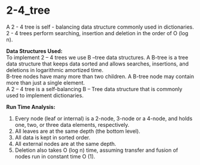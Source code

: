 # 2-4_tree
A 2 - 4 tree is self - balancing data structure commonly used in dictionaries. 2 - 4 trees perform searching, insertion and deletion in the order of O (log n).

<b>Data Structures Used:</b><br/>
To implement 2 – 4 trees we use B –tree data structures. A B-tree is a tree data structure that keeps data sorted and allows searches, insertions, and deletions in logarithmic amortized time.<br/>
B-tree nodes have many more than two children. A B-tree node may contain more than just a single element.<br/>
A 2 – 4 tree is a self-balancing B – Tree data structure that is commonly used to implement dictionaries.<br/>

<b>Run Time Analysis:</b><br/>
1. Every node (leaf or internal) is a 2-node, 3-node or a 4-node, and holds one, two, or three data elements, respectively.<br/>
2. All leaves are at the same depth (the bottom level).<br/>
3. All data is kept in sorted order.<br/>
4. All external nodes are at the same depth.<br/>
5. Deletion also takes O (log n) time, assuming transfer and fusion of nodes run in constant time O (1).<br/>

